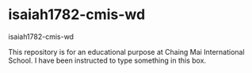 # isaiah1782-cmis-wd
isaiah1782-cmis-wd

This repository is for an educational purpose at Chaing Mai International School. I have been instructed to type something in this box.
